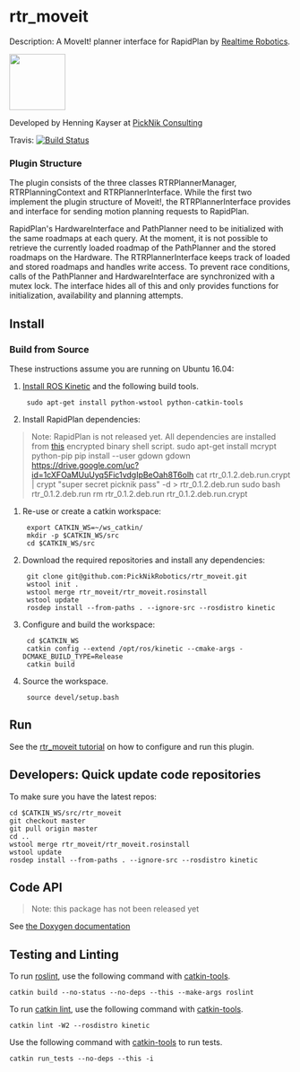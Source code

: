 # rtr_moveit

Description: A MoveIt! planner interface for RapidPlan by [Realtime Robotics](http://rtr.ai/).

<img src="https://picknik.ai/images/logo.jpg" width="100">

Developed by Henning Kayser at [PickNik Consulting](http://picknik.ai/)

Travis:
[![Build Status](https://travis-ci.com/PickNikRobotics/rtr_moveit.svg?token=o9hPQnr2kShM9ckDs6J8&branch=master)](https://travis-ci.com/PickNikRobotics/rtr_moveit)

### Plugin Structure

The plugin consists of the three classes RTRPlannerManager, RTRPlanningContext and RTRPlannerInterface.
While the first two implement the plugin structure of Moveit!, the RTRPlannerInterface provides and interface for sending motion planning requests to RapidPlan.

RapidPlan's HardwareInterface and PathPlanner need to be initialized with the same roadmaps at each query.
At the moment, it is not possible to retrieve the currently loaded roadmap of the PathPlanner and the stored roadmaps on the Hardware.
The RTRPlannerInterface keeps track of loaded and stored roadmaps and handles write access.
To prevent race conditions, calls of the PathPlanner and HardwareInterface are synchronized with a mutex lock.
The interface hides all of this and only provides functions for initialization, availability and planning attempts.

## Install

### Build from Source

These instructions assume you are running on Ubuntu 16.04:

1. [Install ROS Kinetic](http://wiki.ros.org/kinetic/Installation/Ubuntu) and the following build tools.

        sudo apt-get install python-wstool python-catkin-tools

1. Install RapidPlan dependencies:

> Note: RapidPlan is not released yet. All dependencies are installed from [this](https://drive.google.com/uc?id=1cXFOaMUuUyq5Fic1vdgIpBeOah8T6olh) encrypted binary shell script.
        sudo apt-get install mcrypt python-pip
        pip install --user gdown
        gdown https://drive.google.com/uc?id=1cXFOaMUuUyq5Fic1vdgIpBeOah8T6olh
        cat rtr_0.1.2.deb.run.crypt | crypt "super secret picknik pass" -d > rtr_0.1.2.deb.run
        sudo bash rtr_0.1.2.deb.run
        rm rtr_0.1.2.deb.run rtr_0.1.2.deb.run.crypt
        
1. Re-use or create a catkin workspace:

        export CATKIN_WS=~/ws_catkin/
        mkdir -p $CATKIN_WS/src
        cd $CATKIN_WS/src

1. Download the required repositories and install any dependencies:

        git clone git@github.com:PickNikRobotics/rtr_moveit.git
        wstool init .
        wstool merge rtr_moveit/rtr_moveit.rosinstall
        wstool update
        rosdep install --from-paths . --ignore-src --rosdistro kinetic

1. Configure and build the workspace:

        cd $CATKIN_WS
        catkin config --extend /opt/ros/kinetic --cmake-args -DCMAKE_BUILD_TYPE=Release
        catkin build

1. Source the workspace.

        source devel/setup.bash

## Run

See the [rtr_moveit tutorial](https://github.com/PickNikRobotics/rtr_moveit/blob/pr-tutorial/rtr_moveit_tutorial/rtr_moveit_tutorial.rst) on how to configure and run this plugin. 

## Developers: Quick update code repositories

To make sure you have the latest repos:

    cd $CATKIN_WS/src/rtr_moveit
    git checkout master
    git pull origin master
    cd ..
    wstool merge rtr_moveit/rtr_moveit.rosinstall
    wstool update
    rosdep install --from-paths . --ignore-src --rosdistro kinetic

## Code API

> Note: this package has not been released yet

See [the Doxygen documentation](http://docs.ros.org/kinetic/api/rtr_moveit/html/anotated.html)

## Testing and Linting

To run [roslint](http://wiki.ros.org/roslint), use the following command with [catkin-tools](https://catkin-tools.readthedocs.org/).

    catkin build --no-status --no-deps --this --make-args roslint

To run [catkin lint](https://pypi.python.org/pypi/catkin_lint), use the following command with [catkin-tools](https://catkin-tools.readthedocs.org/).

    catkin lint -W2 --rosdistro kinetic

Use the following command with [catkin-tools](https://catkin-tools.readthedocs.org/) to run tests.

    catkin run_tests --no-deps --this -i
